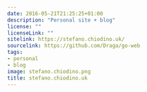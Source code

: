 ```yaml
---
date: 2016-05-21T21:25:25+01:00
description: "Personal site + blog"
license: ""
licenseLink: ""
sitelink: https://stefano.chiodino.uk/
sourcelink: https://github.com/Draga/go-web
tags:
- personal
- blog
image: stefano.chiodino.png
title: stefano.chiodino.uk
---
```


